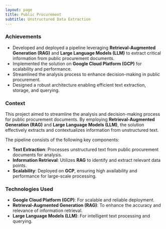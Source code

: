 ```yaml
---
layout: page
title: Public Procurement
subtitle: Unstructured Data Extraction
---
```


### Achievements

- Developed and deployed a pipeline leveraging **Retrieval-Augmented Generation (RAG)** and **Large Language Models (LLM)** to extract critical information from public procurement documents.
- Implemented the solution on **Google Cloud Platform (GCP)** for scalability and performance.
- Streamlined the analysis process to enhance decision-making in public procurement.
- Designed a robust architecture enabling efficient text extraction, storage, and querying.

### Context

This project aimed to streamline the analysis and decision-making process for public procurement documents. By employing **Retrieval-Augmented Generation (RAG)** and **Large Language Models (LLM)**, the solution effectively extracts and contextualizes information from unstructured text.

The pipeline consists of the following key components:
- **Text Extraction**: Processes unstructured text from public procurement documents for analysis.
- **Information Retrieval**: Utilizes **RAG** to identify and extract relevant data points.
- **Scalability**: Deployed on **GCP**, ensuring high availability and performance for large-scale processing.

### Technologies Used

- **Google Cloud Platform (GCP)**: For scalable and reliable deployment.
- **Retrieval-Augmented Generation (RAG)**: To enhance the accuracy and relevance of information retrieval.
- **Large Language Models (LLM)**: For intelligent text processing and querying.
